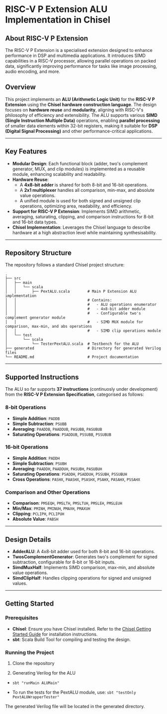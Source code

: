 # RISC-V P Extension ALU Implementation in Chisel

## About RISC-V P Extension

The RISC-V P Extension is a specialised extension designed to enhance performance in DSP and multimedia applications. It introduces SIMD capabilities in a RISC-V processor, allowing parallel operations on packed data, significantly improving performance for tasks like image processing, audio encoding, and more.

## Overview

This project implements an **ALU (Arithmetic Logic Unit)** for the **RISC-V P Extension** using the **Chisel hardware construction language**. The design focuses on **hardware reuse** and **modularity**, aligning with RISC-V's philosophy of efficiency and extensibility. The ALU supports various **SIMD (Single Instruction Multiple Data)** operations, enabling **parallel processing** of smaller data elements within 32-bit registers, making it suitable for **DSP (Digital Signal Processing)** and other performance-critical applications.

---

## Key Features

- **Modular Design**: Each functional block (adder, two's complement generator, MUX, and clip modules) is implemented as a reusable module, enhancing scalability and readability.
- **Hardware Reuse**: 
  - A **4x8-bit adder** is shared for both 8-bit and 16-bit operations.
  - A **2x1 multiplexer** handles all comparison, min-max, and absolute value operations.
  - A unified module is used for both signed and unsigned clip operations, optimizing area, readability, and efficiency.
- **Support for RISC-V P Extension**: Implements SIMD arithmetic, averaging, saturating, clipping, and comparison instructions for 8-bit and 16-bit data types.
- **Chisel Implementation**: Leverages the Chisel language to describe hardware at a high abstraction level while maintaining synthesisability.

---

## Repository Structure

The repository follows a standard Chisel project structure:

```plaintext
.
├── src
│   ├── main
│   │   └── scala
│   │       ├── PextALU.scala        # Main P Extension ALU implementation
│   │                                # Contains:
│   │                                #   - ALU operations enumerator
│   │                                #   - 4x8-bit adder module
│   │                                #   - Configurable two's complement generator module
│   │                                #   - SIMD MUX module for comparison, max-min, and abs operations
│   │                                #   - SIMD clip operations module
│   └── test
│       └── scala
│           └── TesterPextALU.scala  # Testbench for the ALU
├── generated                        # Directory for generated Verilog files
└── README.md                        # Project documentation

```
---

## Supported Instructions

The ALU so far supports **37 instructions** (continuosly under development) from the **RISC-V P Extension Specification**, categorised as follows:

### 8-bit Operations

- **Simple Addition**: `PADDB`
- **Simple Subtraction**: `PSUBB`
- **Averaging**: `PAADDB`, `PAADDUB`, `PASUBB`, `PASUBUB`
- **Saturating Operations**: `PSADDUB`, `PSSUBB`, `PSSUBUB`

### 16-bit Operations

- **Simple Addition**: `PADDH`
- **Simple Subtraction**: `PSUBH`
- **Averaging**: `PAADDH`, `PAADDUH`, `PASUBH`, `PASUBUH`
- **Saturating Operations**: `PSADDH`, `PSADDUH`, `PSSUBH`, `PSSUBUH`
- **Cross Operations**: `PASHX`, `PAASHX`, `PSASHX`, `PSAHX`, `PASAHX`, `PSSAHX`

### Comparison and Other Operations

- **Comparison**: `PMSEQH`, `PMSLTH`, `PMSLTUH`, `PMSLEH`, `PMSLEUH`
- **Min/Max**: `PMINH`, `PMINUH`, `PMAXH`, `PMAXUH`
- **Clipping**: `PCLIPH`, `PCLIPUH`
- **Absolute Value**: `PABSH`

---

## Design Details

- **AdderALU**: A 4x8-bit adder used for both 8-bit and 16-bit operations.
- **TwosComplementGenerator**: Generates two's complement for signed subtraction, configurable for 8-bit or 16-bit inputs.
- **SimdMuxHalf**: Implements SIMD comparison, max-min, and absolute value operations.
- **SimdClipHalf**: Handles clipping operations for signed and unsigned values.

---

## Getting Started

### Prerequisites

- **Chisel**: Ensure you have Chisel installed. Refer to the [Chisel Getting Started Guide](https://www.chisel-lang.org/) for installation instructions.
- **sbt**: Scala Build Tool for compiling and testing the design.

### Running the Project

1. Clone the repository
   

2. Generating Verilog for the ALU

- `sbt "runMain ALUMain"`

- To run the tests for the PextALU module, use:
    `sbt "testOnly PextALUWrapperTester"`

The generated Verilog file will be located in the generated directory.




